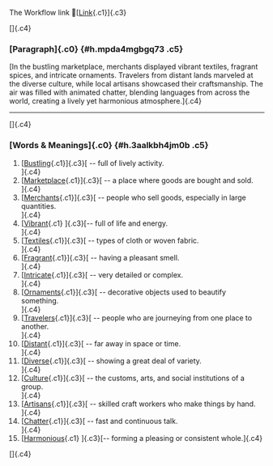 The Workflow link
👏[[Link](https://www.google.com/url?q=http://www.google.com&sa=D&source=editors&ust=1760560793669779&usg=AOvVaw1C8F4qv-VqftFcHSWE9IFf){.c1}]{.c3}

[]{.c4}

### [Paragraph]{.c0} {#h.mpda4mgbgq73 .c5}

[In the bustling marketplace, merchants displayed vibrant textiles,
fragrant spices, and intricate ornaments. Travelers from distant lands
marveled at the diverse culture, while local artisans showcased their
craftsmanship. The air was filled with animated chatter, blending
languages from across the world, creating a lively yet harmonious
atmosphere.]{.c4}

------------------------------------------------------------------------

[]{.c4}

### [Words & Meanings]{.c0} {#h.3aalkbh4jm0b .c5}

1.  [[Bustling](https://www.google.com/url?q=http://www.google.com&sa=D&source=editors&ust=1760560793672131&usg=AOvVaw1_DcaskY3sbJLx7-5EOgl1){.c1}]{.c3}[ --
    full of lively activity.\
    ]{.c4}
2.  [[Marketplace](https://www.google.com/url?q=http://www.google.com&sa=D&source=editors&ust=1760560793672586&usg=AOvVaw2uvox_x1uj5yHq5MN2mzM7){.c1}]{.c3}[ --
    a place where goods are bought and sold.\
    ]{.c4}
3.  [[Merchants](https://www.google.com/url?q=http://www.google.com&sa=D&source=editors&ust=1760560793673033&usg=AOvVaw1I6j075d_r-3Rwiznxx55m){.c1}]{.c3}[ --
    people who sell goods, especially in large quantities.\
    ]{.c4}
4.  [[Vibrant](https://www.google.com/url?q=http://www.google.com&sa=D&source=editors&ust=1760560793673481&usg=AOvVaw2h6VuFiPMlg68STVHh7yxh){.c1}
    ]{.c3}[-- full of life and energy.\
    ]{.c4}
5.  [[Textiles](https://www.google.com/url?q=http://www.google.com&sa=D&source=editors&ust=1760560793673830&usg=AOvVaw3NfnP8EEXVCN4CmjlyqwP8){.c1}]{.c3}[ --
    types of cloth or woven fabric.\
    ]{.c4}
6.  [[Fragrant](https://www.google.com/url?q=http://www.google.com&sa=D&source=editors&ust=1760560793674207&usg=AOvVaw3Jnr3UbkEWJ082ORLtzxsI){.c1}]{.c3}[ --
    having a pleasant smell.\
    ]{.c4}
7.  [[Intricate](https://www.google.com/url?q=http://www.google.com&sa=D&source=editors&ust=1760560793674571&usg=AOvVaw1-GUTcX_eLUMA11Q5eWWFC){.c1}]{.c3}[ --
    very detailed or complex.\
    ]{.c4}
8.  [[Ornaments](https://www.google.com/url?q=http://www.google.com&sa=D&source=editors&ust=1760560793674977&usg=AOvVaw35BFGTn2v4A5uNOJvd5Gku){.c1}]{.c3}[ --
    decorative objects used to beautify something.\
    ]{.c4}
9.  [[Travelers](https://www.google.com/url?q=http://www.google.com&sa=D&source=editors&ust=1760560793675482&usg=AOvVaw2htblHbs-mDol5-Oiqmo9y){.c1}]{.c3}[ --
    people who are journeying from one place to another.\
    ]{.c4}
10. [[Distant](https://www.google.com/url?q=http://www.google.com&sa=D&source=editors&ust=1760560793675996&usg=AOvVaw3kHm30__WifM4vwCdabTEa){.c1}]{.c3}[ --
    far away in space or time.\
    ]{.c4}
11. [[Diverse](https://www.google.com/url?q=http://www.google.com&sa=D&source=editors&ust=1760560793676374&usg=AOvVaw3JGPkWzp__uHcJXQyUDYv1){.c1}]{.c3}[ --
    showing a great deal of variety.\
    ]{.c4}
12. [[Culture](https://www.google.com/url?q=http://www.google.com&sa=D&source=editors&ust=1760560793676762&usg=AOvVaw1k2NoKzJKdgr48BThai_Ff){.c1}]{.c3}[ --
    the customs, arts, and social institutions of a group.\
    ]{.c4}
13. [[Artisans](https://www.google.com/url?q=http://www.google.com&sa=D&source=editors&ust=1760560793677245&usg=AOvVaw0x6S0y95MGY1js2DBY76EN){.c1}]{.c3}[ --
    skilled craft workers who make things by hand.\
    ]{.c4}
14. [[Chatter](https://www.google.com/url?q=http://www.google.com&sa=D&source=editors&ust=1760560793677657&usg=AOvVaw06dPcpRqDlFLoqi1ZD9IFx){.c1}]{.c3}[ --
    fast and continuous talk.\
    ]{.c4}
15. [[Harmonious](https://www.google.com/url?q=http://www.google.com&sa=D&source=editors&ust=1760560793678105&usg=AOvVaw2t6vXvr_n9BBtXS2nMT5-9){.c1}
    ]{.c3}[-- forming a pleasing or consistent whole.]{.c4}

[]{.c4}
